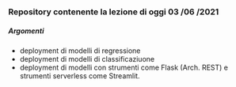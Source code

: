 ### Repository contenente la lezione di oggi 03 /06 /2021


##### Argomenti 
- deployment di modelli di regressione 
- deployment di modelli di classificaziuone
- deployment di modelli con strumenti come Flask (Arch. REST) e strumenti serverless come Streamlit.
